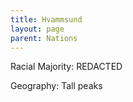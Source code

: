 ```yaml
---
title: Hvammsund
layout: page
parent: Nations
---
```


Racial Majority: REDACTED

Geography: Tall peaks